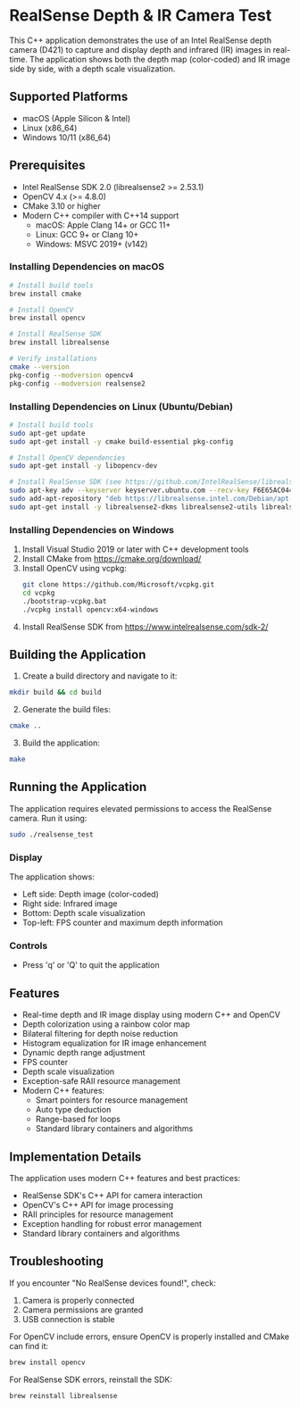 # RealSense Depth & IR Camera Test

This C++ application demonstrates the use of an Intel RealSense depth camera (D421) to capture and display depth and infrared (IR) images in real-time. The application shows both the depth map (color-coded) and IR image side by side, with a depth scale visualization.

## Supported Platforms

- macOS (Apple Silicon & Intel)
- Linux (x86_64)
- Windows 10/11 (x86_64)

## Prerequisites

- Intel RealSense SDK 2.0 (librealsense2 >= 2.53.1)
- OpenCV 4.x (>= 4.8.0)
- CMake 3.10 or higher
- Modern C++ compiler with C++14 support
  - macOS: Apple Clang 14+ or GCC 11+
  - Linux: GCC 9+ or Clang 10+
  - Windows: MSVC 2019+ (v142)

### Installing Dependencies on macOS

```bash
# Install build tools
brew install cmake

# Install OpenCV
brew install opencv

# Install RealSense SDK
brew install librealsense

# Verify installations
cmake --version
pkg-config --modversion opencv4
pkg-config --modversion realsense2
```

### Installing Dependencies on Linux (Ubuntu/Debian)

```bash
# Install build tools
sudo apt-get update
sudo apt-get install -y cmake build-essential pkg-config

# Install OpenCV dependencies
sudo apt-get install -y libopencv-dev

# Install RealSense SDK (see https://github.com/IntelRealSense/librealsense/blob/master/doc/distribution_linux.md)
sudo apt-key adv --keyserver keyserver.ubuntu.com --recv-key F6E65AC044F831AC80A06380C8B3A55A6F3EFCDE || sudo apt-key adv --keyserver hkp://keyserver.ubuntu.com:80 --recv-key F6E65AC044F831AC80A06380C8B3A55A6F3EFCDE
sudo add-apt-repository "deb https://librealsense.intel.com/Debian/apt-repo $(lsb_release -cs) main" -u
sudo apt-get install -y librealsense2-dkms librealsense2-utils librealsense2-dev
```

### Installing Dependencies on Windows

1. Install Visual Studio 2019 or later with C++ development tools
2. Install CMake from https://cmake.org/download/
3. Install OpenCV using vcpkg:
   ```bash
   git clone https://github.com/Microsoft/vcpkg.git
   cd vcpkg
   ./bootstrap-vcpkg.bat
   ./vcpkg install opencv:x64-windows
   ```
4. Install RealSense SDK from https://www.intelrealsense.com/sdk-2/

## Building the Application

1. Create a build directory and navigate to it:
```bash
mkdir build && cd build
```

2. Generate the build files:
```bash
cmake ..
```

3. Build the application:
```bash
make
```

## Running the Application

The application requires elevated permissions to access the RealSense camera. Run it using:

```bash
sudo ./realsense_test
```

### Display

The application shows:
- Left side: Depth image (color-coded)
- Right side: Infrared image
- Bottom: Depth scale visualization
- Top-left: FPS counter and maximum depth information

### Controls

- Press 'q' or 'Q' to quit the application

## Features

- Real-time depth and IR image display using modern C++ and OpenCV
- Depth colorization using a rainbow color map
- Bilateral filtering for depth noise reduction
- Histogram equalization for IR image enhancement
- Dynamic depth range adjustment
- FPS counter
- Depth scale visualization
- Exception-safe RAII resource management
- Modern C++ features:
  - Smart pointers for resource management
  - Auto type deduction
  - Range-based for loops
  - Standard library containers and algorithms

## Implementation Details

The application uses modern C++ features and best practices:
- RealSense SDK's C++ API for camera interaction
- OpenCV's C++ API for image processing
- RAII principles for resource management
- Exception handling for robust error management
- Standard library containers and algorithms

## Troubleshooting

If you encounter "No RealSense devices found!", check:
1. Camera is properly connected
2. Camera permissions are granted
3. USB connection is stable

For OpenCV include errors, ensure OpenCV is properly installed and CMake can find it:
```bash
brew install opencv
```

For RealSense SDK errors, reinstall the SDK:
```bash
brew reinstall librealsense
``` 
